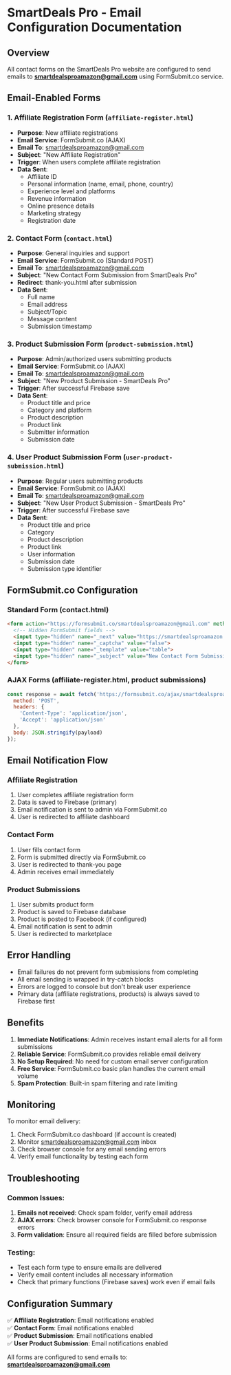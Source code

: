 # SmartDeals Pro - Email Configuration Documentation

## Overview
All contact forms on the SmartDeals Pro website are configured to send emails to **smartdealsproamazon@gmail.com** using FormSubmit.co service.

## Email-Enabled Forms

### 1. Affiliate Registration Form (`affiliate-register.html`)
- **Purpose**: New affiliate registrations
- **Email Service**: FormSubmit.co (AJAX)
- **Email To**: smartdealsproamazon@gmail.com
- **Subject**: "New Affiliate Registration"
- **Trigger**: When users complete affiliate registration
- **Data Sent**:
  - Affiliate ID
  - Personal information (name, email, phone, country)
  - Experience level and platforms
  - Revenue information
  - Online presence details
  - Marketing strategy
  - Registration date

### 2. Contact Form (`contact.html`)
- **Purpose**: General inquiries and support
- **Email Service**: FormSubmit.co (Standard POST)
- **Email To**: smartdealsproamazon@gmail.com
- **Subject**: "New Contact Form Submission from SmartDeals Pro"
- **Redirect**: thank-you.html after submission
- **Data Sent**:
  - Full name
  - Email address
  - Subject/Topic
  - Message content
  - Submission timestamp

### 3. Product Submission Form (`product-submission.html`)
- **Purpose**: Admin/authorized users submitting products
- **Email Service**: FormSubmit.co (AJAX)
- **Email To**: smartdealsproamazon@gmail.com
- **Subject**: "New Product Submission - SmartDeals Pro"
- **Trigger**: After successful Firebase save
- **Data Sent**:
  - Product title and price
  - Category and platform
  - Product description
  - Product link
  - Submitter information
  - Submission date

### 4. User Product Submission Form (`user-product-submission.html`)
- **Purpose**: Regular users submitting products
- **Email Service**: FormSubmit.co (AJAX)
- **Email To**: smartdealsproamazon@gmail.com
- **Subject**: "New User Product Submission - SmartDeals Pro"
- **Trigger**: After successful Firebase save
- **Data Sent**:
  - Product title and price
  - Category
  - Product description
  - Product link
  - User information
  - Submission date
  - Submission type identifier

## FormSubmit.co Configuration

### Standard Form (contact.html)
```html
<form action="https://formsubmit.co/smartdealsproamazon@gmail.com" method="POST">
  <!-- Hidden FormSubmit fields -->
  <input type="hidden" name="_next" value="https://smartdealsproamazon.github.io/smart.deals.pro/thank-you.html">
  <input type="hidden" name="_captcha" value="false">
  <input type="hidden" name="_template" value="table">
  <input type="hidden" name="_subject" value="New Contact Form Submission from SmartDeals Pro">
</form>
```

### AJAX Forms (affiliate-register.html, product submissions)
```javascript
const response = await fetch('https://formsubmit.co/ajax/smartdealsproamazon@gmail.com', {
  method: 'POST',
  headers: {
    'Content-Type': 'application/json',
    'Accept': 'application/json'
  },
  body: JSON.stringify(payload)
});
```

## Email Notification Flow

### Affiliate Registration
1. User completes affiliate registration form
2. Data is saved to Firebase (primary)
3. Email notification is sent to admin via FormSubmit.co
4. User is redirected to affiliate dashboard

### Contact Form
1. User fills contact form
2. Form is submitted directly via FormSubmit.co
3. User is redirected to thank-you page
4. Admin receives email immediately

### Product Submissions
1. User submits product form
2. Product is saved to Firebase database
3. Product is posted to Facebook (if configured)
4. Email notification is sent to admin
5. User is redirected to marketplace

## Error Handling

- Email failures do not prevent form submissions from completing
- All email sending is wrapped in try-catch blocks
- Errors are logged to console but don't break user experience
- Primary data (affiliate registrations, products) is always saved to Firebase first

## Benefits

1. **Immediate Notifications**: Admin receives instant email alerts for all form submissions
2. **Reliable Service**: FormSubmit.co provides reliable email delivery
3. **No Setup Required**: No need for custom email server configuration
4. **Free Service**: FormSubmit.co basic plan handles the current email volume
5. **Spam Protection**: Built-in spam filtering and rate limiting

## Monitoring

To monitor email delivery:
1. Check FormSubmit.co dashboard (if account is created)
2. Monitor smartdealsproamazon@gmail.com inbox
3. Check browser console for any email sending errors
4. Verify email functionality by testing each form

## Troubleshooting

### Common Issues:
1. **Emails not received**: Check spam folder, verify email address
2. **AJAX errors**: Check browser console for FormSubmit.co response errors
3. **Form validation**: Ensure all required fields are filled before submission

### Testing:
- Test each form type to ensure emails are delivered
- Verify email content includes all necessary information
- Check that primary functions (Firebase saves) work even if email fails

## Configuration Summary

✅ **Affiliate Registration**: Email notifications enabled  
✅ **Contact Form**: Email notifications enabled  
✅ **Product Submission**: Email notifications enabled  
✅ **User Product Submission**: Email notifications enabled  

All forms are configured to send emails to: **smartdealsproamazon@gmail.com**